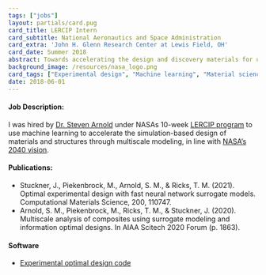 ```yaml
---
tags: ["jobs"]
layout: partials/card.pug
card_title: LERCIP Intern
card_subtitle: National Aeronautics and Space Administration
card_extra: 'John H. Glenn Research Center at Lewis Field, OH'
card_date: Summer 2018
abstract: Towards accelerating the design and discovery materials for use in extreme environments, I was hired by Dr. Steven Arnold under NASAs 10-week LERCIP program to apply Machine Learning to a specific Material Science problem. 
background_image: /resources/nasa_logo.png
card_tags: ["Experimental design", "Machine learning", "Material science"]
date: 2018-06-01
---
```


<div class="flex items-center px-2 py-1 bg-gray-100">

<h4 class="font-bold bg-gray-100">
Job Description:
</h4>

</div>

<div class="p-2 overflow-auto px-4 py-2 bg-white-100 prose-md">

I was hired by [Dr. Steven
Arnold](https://www.linkedin.com/in/steve-arnold-72545416/) under NASAs
10-week [LERCIP program](https://ntrs.nasa.gov/citations/20050185532) to
use machine learning to accelerate the simulation-based design of
materials and structures through multiscale modeling, in line with
[NASA’s 2040 vision](https://ntrs.nasa.gov/citations/20180002010).

</div>

<div class="flex items-center px-2 py-1 bg-gray-100">

<h4 class="font-bold bg-gray-100">
Publications:
</h4>

</div>

<div class="p-2 overflow-auto px-4 py-2 bg-white-100">

<div class="bullet_list ml-2 mt-1 lisc-desc space-y-2 prose-md"
style="list-style-type: disc !important;">

- Stuckner, J., Piekenbrock, M., Arnold, S. M., & Ricks, T. M. (2021).
  Optimal experimental design with fast neural network surrogate models.
  Computational Materials Science, 200, 110747.
- Arnold, S. M., Piekenbrock, M., Ricks, T. M., & Stuckner, J. (2020).
  Multiscale analysis of composites using surrogate modeling and
  information optimal designs. In AIAA Scitech 2020 Forum (p. 1863).

</div>

</div>

<div class="flex items-center px-2 py-1 bg-gray-100">

<h4 class="font-bold bg-gray-100">
Software
</h4>

</div>

<div class="p-2 overflow-auto px-4 py-2 bg-white-100">

<div class="prose-md lisc-desc text-sm space-y-2">

- [Experimental optimal design
  code](https://github.com/nasa/OED-with-NN-surrogates)

</div>

</div>

<!-- The research project involving training a feed-forward Neural Network to act a surrogate model for the [Generalized Method of Cells](https://ntrs.nasa.gov/api/citations/20020061830/downloads/20020061830.pdf) (GMC) technique. The second phase of the project involved creating a systematic procedure for interpreting various aspects of the data produced by the surrogate model using a non-parameteric Optimal
Experimental Design (OED)-motivated optimization procedure, recently made
possible by the Approximate Coordinate Exchange algorithm. -->
